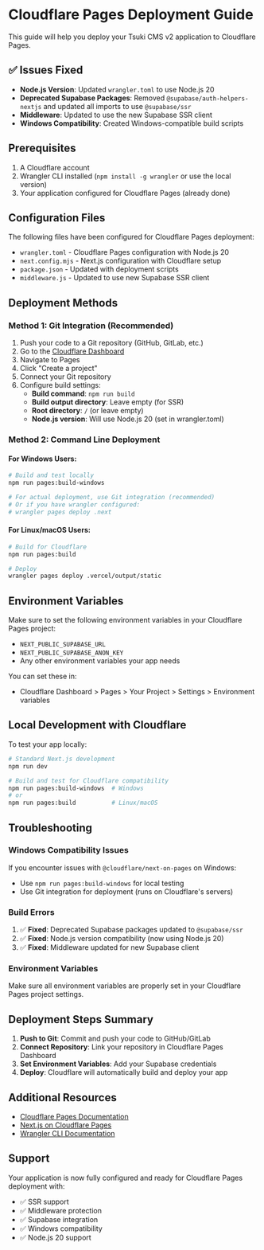 # Cloudflare Pages Deployment Guide

This guide will help you deploy your Tsuki CMS v2 application to Cloudflare Pages.

## ✅ Issues Fixed

- **Node.js Version**: Updated `wrangler.toml` to use Node.js 20
- **Deprecated Supabase Packages**: Removed `@supabase/auth-helpers-nextjs` and updated all imports to use `@supabase/ssr`
- **Middleware**: Updated to use the new Supabase SSR client
- **Windows Compatibility**: Created Windows-compatible build scripts

## Prerequisites

1. A Cloudflare account
2. Wrangler CLI installed (`npm install -g wrangler` or use the local version)
3. Your application configured for Cloudflare Pages (already done)

## Configuration Files

The following files have been configured for Cloudflare Pages deployment:

- `wrangler.toml` - Cloudflare Pages configuration with Node.js 20
- `next.config.mjs` - Next.js configuration with Cloudflare setup
- `package.json` - Updated with deployment scripts
- `middleware.js` - Updated to use new Supabase SSR client

## Deployment Methods

### Method 1: Git Integration (Recommended)

1. Push your code to a Git repository (GitHub, GitLab, etc.)
2. Go to the [Cloudflare Dashboard](https://dash.cloudflare.com/)
3. Navigate to Pages
4. Click "Create a project"
5. Connect your Git repository
6. Configure build settings:
   - **Build command**: `npm run build`
   - **Build output directory**: Leave empty (for SSR)
   - **Root directory**: `/` (or leave empty)
   - **Node.js version**: Will use Node.js 20 (set in wrangler.toml)

### Method 2: Command Line Deployment

#### For Windows Users:
```bash
# Build and test locally
npm run pages:build-windows

# For actual deployment, use Git integration (recommended)
# Or if you have wrangler configured:
# wrangler pages deploy .next
```

#### For Linux/macOS Users:
```bash
# Build for Cloudflare
npm run pages:build

# Deploy
wrangler pages deploy .vercel/output/static
```

## Environment Variables

Make sure to set the following environment variables in your Cloudflare Pages project:

- `NEXT_PUBLIC_SUPABASE_URL`
- `NEXT_PUBLIC_SUPABASE_ANON_KEY`
- Any other environment variables your app needs

You can set these in:
- Cloudflare Dashboard > Pages > Your Project > Settings > Environment variables

## Local Development with Cloudflare

To test your app locally:

```bash
# Standard Next.js development
npm run dev

# Build and test for Cloudflare compatibility
npm run pages:build-windows  # Windows
# or
npm run pages:build          # Linux/macOS
```

## Troubleshooting

### Windows Compatibility Issues

If you encounter issues with `@cloudflare/next-on-pages` on Windows:
- Use `npm run pages:build-windows` for local testing
- Use Git integration for deployment (runs on Cloudflare's servers)

### Build Errors

1. ✅ **Fixed**: Deprecated Supabase packages updated to `@supabase/ssr`
2. ✅ **Fixed**: Node.js version compatibility (now using Node.js 20)
3. ✅ **Fixed**: Middleware updated for new Supabase client

### Environment Variables

Make sure all environment variables are properly set in your Cloudflare Pages project settings.

## Deployment Steps Summary

1. **Push to Git**: Commit and push your code to GitHub/GitLab
2. **Connect Repository**: Link your repository in Cloudflare Pages Dashboard
3. **Set Environment Variables**: Add your Supabase credentials
4. **Deploy**: Cloudflare will automatically build and deploy your app

## Additional Resources

- [Cloudflare Pages Documentation](https://developers.cloudflare.com/pages/)
- [Next.js on Cloudflare Pages](https://developers.cloudflare.com/pages/framework-guides/nextjs/ssr/get-started/)
- [Wrangler CLI Documentation](https://developers.cloudflare.com/workers/wrangler/)

## Support

Your application is now fully configured and ready for Cloudflare Pages deployment with:
- ✅ SSR support
- ✅ Middleware protection
- ✅ Supabase integration
- ✅ Windows compatibility
- ✅ Node.js 20 support 